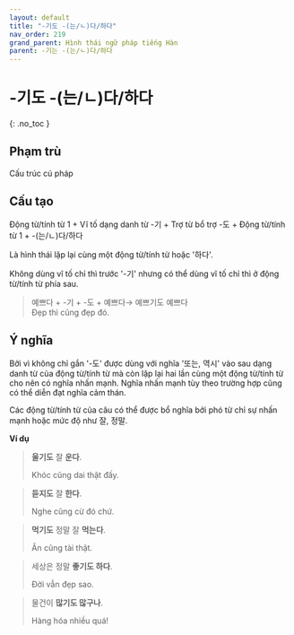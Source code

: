 ```yaml
---
layout: default
title: "-기도 -(는/ㄴ)다/하다"
nav_order: 219
grand_parent: Hình thái ngữ pháp tiếng Hàn
parent: -기는 -(는/ㄴ)다/하다
---
```


# -기도 -(는/ㄴ)다/하다
{: .no_toc }

## Phạm trù

Cấu trúc cú pháp

## Cấu tạo

Động từ/tính từ 1 + Vĩ tố dạng danh từ -기 + Trợ từ bổ trợ -도 + Động từ/tính từ 1 + -(는/ㄴ)다/하다

Là hình thái lặp lại cùng một động từ/tính từ hoặc '하다'.

Không dùng vĩ tố chỉ thì trước '-기' nhưng có thể dùng vĩ tố chỉ thì ở động từ/tính từ phía sau.

> 예쁘다 + -기 + -도 + 예쁘다→ 예쁘기도 예쁘다\
> Đẹp thì cũng đẹp đó.

## Ý nghĩa

Bởi vì không chỉ gắn '-도' được dùng với nghĩa '또는, 역시' vào sau dạng danh từ của động từ/tính từ mà còn lặp lại hai lần cùng một động từ/tính từ cho nên có nghĩa nhấn mạnh. Nghĩa nhấn mạnh tùy theo trường hợp cũng có thể diễn đạt nghĩa cảm thán.

Các động từ/tính từ của câu có thể được bổ nghĩa bởi phó từ chỉ sự nhấn mạnh hoặc mức độ như 잘, 정말.

**Ví dụ**

> **울기도** 잘 **운다**.
>
> Khóc cũng dai thật đấy.

> **듣지도** 잘 **한다**.
>
> Nghe cũng cừ đó chứ.

> **먹기도** 정말 잘 **먹는다**.
>
> Ăn cũng tài thật.

> 세상은 정말 **좋기도 하다**.
>
> Đời vẫn đẹp sao.

> 물건이 **많기도 많구나**.
>
> Hàng hóa nhiều quá!